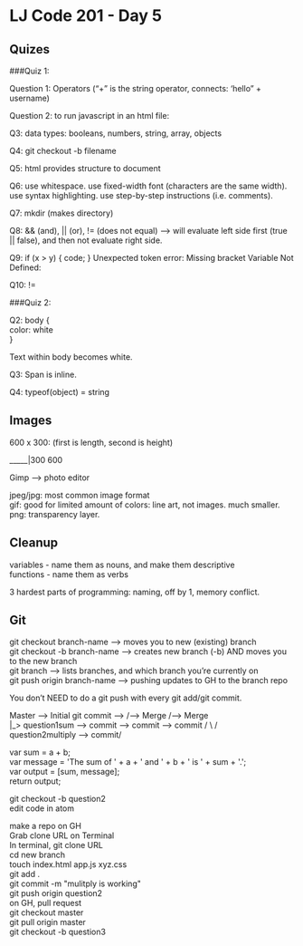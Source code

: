 # LJ Code 201 - Day 5

## Quizes
###Quiz 1: 

Question 1: Operators (“+” is the string operator, connects: ‘hello” + username)

 
Question 2: to run javascript in an html file: <script></script>

Q3: data types: booleans, numbers, string, array, objects

Q4: git checkout -b filename

Q5: html provides structure to document

Q6: use whitespace. use fixed-width font (characters are the same width). use syntax highlighting. use step-by-step instructions (i.e. comments).

Q7:  mkdir (makes directory)

Q8: && (and), || (or), != (does not equal) —> will evaluate left side first (true || false), and then not evaluate right side.

Q9: if (x > y) {
		code;
	}
Unexpected token error: Missing bracket
Variable Not Defined: 

Q10: !=


###Quiz 2:

Q2: body {  
	color: white  
}

Text within body becomes white.

Q3: Span is inline.

Q4: 
typeof(object) = string

## Images
600 x 300: (first is length, second is height)

_____|300
 600

Gimp —> photo editor

jpeg/jpg: most common image format  
gif: good for limited amount of colors: line art, not images. much smaller.  
png: transparency layer.   

## Cleanup
variables - name them as nouns, and make them descriptive  
functions - name them as verbs  

3 hardest parts of programming: naming, off by 1, memory conflict.  

## Git
git checkout branch-name —> moves you to new (existing) branch  
git checkout -b branch-name —> creates new branch (-b) AND moves you to the new branch  
git branch —> lists branches, and which branch you’re currently on  
git push origin branch-name —> pushing updates to GH to the branch repo  

You don’t NEED to do a git push with every git add/git commit.

Master —> Initial git commit —> 									   /—> Merge							    /—> Merge  
				|_> question1sum —> commit —> commit —>   commit /		      \						  	  /  
			  															question2multiply —> commit/   



  var sum = a + b;  
  var message = 'The sum of ' + a + ' and ' + b + ' is ' + sum + '.';  
  var output = [sum, message];  
  return output;  

git checkout -b question2  
edit code in atom  


make a repo on GH  
Grab clone URL on Terminal  
In terminal, git clone URL  
cd new branch  
touch index.html app.js xyz.css  
git add .  
git commit -m "mulitply is working"  
git push origin question2  
on GH, pull request  
git checkout master    
git pull origin master    
git checkout -b question3  